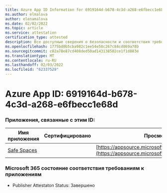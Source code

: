 ```yaml
---
title: Azure App ID Information for 6919164d-b678-4c3d-a268-e6fbecc1e68d
ms.author: elmalova
author: elenamalova
ms.date: 02/02/2022
ms.topic: article
ms.service: attestation
certification_type: attested
description: Все доступные сведения о безопасности и соответствия требованиям для 6919164d-b678-4c3d-a268-e6fbecc1e68d.
ms.openlocfilehash: 1775bd0b5cba982c1ee54e58c267c84cd869a78b
ms.sourcegitcommit: c02a78e87cd408ded50ad143138502ce1f1d883e
ms.translationtype: MT
ms.contentlocale: ru-RU
ms.lasthandoff: 02/03/2022
ms.locfileid: "62337529"
---
```

# <a name="azure-app-id-6919164d-b678-4c3d-a268-e6fbecc1e68d"></a>Azure App ID: 6919164d-b678-4c3d-a268-e6fbecc1e68d


### <a name="apps-associated-with-this-id"></a>Приложения, связанные с этим ID:
| **Имя приложения** | **Сертифицировано** | **Просмотр в AppSource** |
|--------------|---------------|-----------------------|
| [Safe Spaces](https://docs.microsoft.com/microsoft-365-app-certification/forward/WA200002691) |  | [https://appsource.microsoft.com/product/office/WA200002691](https://appsource.microsoft.com/product/office/WA200002691) |

### <a name="microsoft-365-app-compliance-status"></a>Microsoft 365 состояние соответствия требованиям к приложениям
- Publisher Attestaton Status: Завершено
